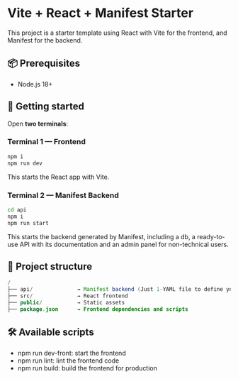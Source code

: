 # Vite + React + Manifest Starter

This project is a starter template using React with Vite for the frontend, and Manifest for the backend.


## 📦 Prerequisites

- Node.js 18+

## 🚀 Getting started

Open **two terminals**:

### Terminal 1 — Frontend

```bash
npm i
npm run dev
```

This starts the React app with Vite.

### Terminal 2 — Manifest Backend 
```bash
cd api
npm i
npm run start
```
This starts the backend generated by Manifest, including a db, a ready-to-use API with its documentation and an admin panel for non-technical users.


## 📁 Project structure

```java
/
├── api/              → Manifest backend (Just 1-YAML file to define your complete backend)
├── src/              → React frontend
├── public/           → Static assets
├── package.json      → Frontend dependencies and scripts
```

## 🛠 Available scripts
- npm run dev-front: start the frontend
- npm run lint: lint the frontend code
- npm run build: build the frontend for production


